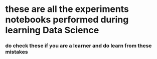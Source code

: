 # these are all the experiments notebooks performed during learning Data Science

### do check these if you are a learner and do learn from these mistakes 
 
